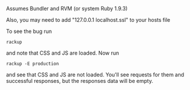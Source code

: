 Assumes Bundler and RVM (or system Ruby 1.9.3)

Also, you may need to add "127.0.0.1 localhost.ssl" to your hosts file

To see the bug run

`rackup`

and note that CSS and JS are loaded. Now run

`rackup -E production`

and see that CSS and JS are not loaded. You'll see requests for them and successful responses, but the responses data will be empty.

